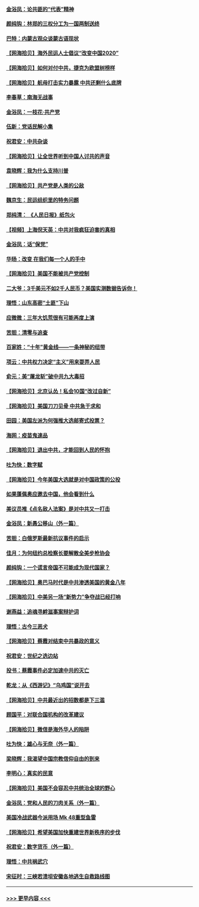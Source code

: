 #### [金浴凤：论共匪的“代表”精神](../pages/nsc993/n12377546.md?t=09031902) 
#### [颜纯钩：林郑的三权分工为一国两制送终](../pages/nsc993/n12377306.md?t=09031902) 
#### [巴特：内蒙古观众谈蒙古语现状](../pages/nsc993/n12376923.md?t=09031902) 
#### [【网海拾贝】海外民运人士倡议“改变中国2020”](../pages/nsc993/n12376682.md?t=09031902) 
#### [【网海拾贝】如何对付中共，捷克为欧盟树榜样](../pages/nsc993/n12374209.md?t=09031902) 
#### [【网海拾贝】航母打击实力暴露 中共还剩什么底牌](../pages/nsc993/n12371825.md?t=09031902) 
#### [李春草：南海无战事](../pages/nsc993/n12371159.md?t=09031902) 
#### [金浴凤：一枝花·共产党](../pages/nsc993/n12368757.md?t=09031902) 
#### [伍新：党话民解小集](../pages/nsc993/n12366907.md?t=09031902) 
#### [祝君安：中共杂谈](../pages/nsc993/n12366076.md?t=09031902) 
#### [【网海拾贝】让全世界听到中国人讨共的声音](../pages/nsc993/n12365569.md?t=09031902) 
#### [袁晓辉：我为什么支持川普](../pages/nsc993/n12362670.md?t=09031902) 
#### [【网海拾贝】共产党是人类的公敌](../pages/nsc993/n12363182.md?t=09031902) 
#### [魏京生：民运组织里的特务问题](../pages/nsc993/n12363010.md?t=09031902) 
#### [郑纯清： 《人民日报》纸包火](../pages/nsc993/n12362706.md?t=09031902) 
#### [【视频】上海倪天英：中共对我疯狂迫害的真相](../pages/nsc993/n12356341.md?t=09031902) 
#### [金浴凤：话“保党”](../pages/nsc993/n12361867.md?t=09031902) 
#### [华旸：改变 在我们每一个人的手中](../pages/nsc993/n12361774.md?t=09031902) 
#### [【网海拾贝】美国不能被共产党控制](../pages/nsc993/n12360271.md?t=09031902) 
#### [二大爷：3千美元不如2千人民币？美国实测数据告诉你！](../pages/nsc993/n12358563.md?t=09031902) 
#### [理悟：山东高密“土匪”下山](../pages/nsc993/n12358535.md?t=09031902) 
#### [应微微：三年大饥荒很有可能再度上演](../pages/nsc993/n12358523.md?t=09031902) 
#### [苦胆：清零与追查](../pages/nsc993/n12358501.md?t=09031902) 
#### [百家姓：“十年”黄金线——一条神秘的纽带](../pages/nsc993/n12358319.md?t=09031902) 
#### [项云：中共权力决定“主义”用来耍弄人民](../pages/nsc993/n12358172.md?t=09031902) 
#### [俞元：美“屠龙斩”破中共九大毒招](../pages/nsc993/n12357822.md?t=09031902) 
#### [【网海拾贝】北京认怂！私会10国“改过自新”](../pages/nsc993/n12357784.md?t=09031902) 
#### [【网海拾贝】美国刀刀见骨 中共急于求和](../pages/nsc993/n12355511.md?t=09031902) 
#### [田园：美国左派为何强推大选邮寄式投票？](../pages/nsc993/n12352963.md?t=09031902) 
#### [海网：疫苗鬼速品](../pages/nsc993/n12354438.md?t=09031902) 
#### [【网海拾贝】退出中共，才能回到人民的怀抱](../pages/nsc993/n12352634.md?t=09031902) 
#### [吐为快：数字赋](../pages/nsc993/n12352317.md?t=09031902) 
#### [【网海拾贝】今年美国大选就是对中国政策的公投](../pages/nsc993/n12350973.md?t=09031902) 
#### [如果蓬佩奥应邀去中国，他会看到什么](../pages/nsc993/n12350945.md?t=09031902) 
#### [美议员推《点名敌人法案》是对中共又一打击](../pages/nsc993/n12350765.md?t=09031902) 
#### [金浴凤：新愚公移山（外一篇）](../pages/nsc993/n12350253.md?t=09031902) 
#### [苦胆：白俄罗斯最新抗议事件的启示](../pages/nsc993/n12349989.md?t=09031902) 
#### [佳月：为何纽约总检察长要解散全美步枪协会](../pages/nsc993/n12349939.md?t=09031902) 
#### [颜纯钩：一个谎言帝国不可能成为现代国家？](../pages/nsc993/n12349898.md?t=09031902) 
#### [【网海拾贝】奥巴马时代是中共渗透美国的黄金八年](../pages/nsc993/n12349284.md?t=09031902) 
#### [【网海拾贝】中美另一场“新势力”争夺战已经打响](../pages/nsc993/n12346998.md?t=09031902) 
#### [谢燕益：追魂寻衅滋事案辩护词](../pages/nsc993/n12346892.md?t=09031902) 
#### [理悟：古今三恶犬](../pages/nsc993/n12345190.md?t=09031902) 
#### [【网海拾贝】蔡霞对结束中共暴政的意义](../pages/nsc993/n12344263.md?t=09031902) 
#### [祝君安：世纪之选边站](../pages/nsc993/n12342382.md?t=09031902) 
#### [投书：蔡霞事件必定加速中共的灭亡](../pages/nsc993/n12341881.md?t=09031902) 
#### [乾龙：从《西游记》“乌鸡国”说开去](../pages/nsc993/n12341690.md?t=09031902) 
#### [【网海拾贝】中共最近出的招数都是下三滥](../pages/nsc993/n12341593.md?t=09031902) 
#### [顾国平：对联合国机构的改革建议](../pages/nsc993/n12339928.md?t=09031902) 
#### [【网海拾贝】微信是海外华人的陷阱](../pages/nsc993/n12338868.md?t=09031902) 
#### [吐为快：雄心与无奈（外一篇）](../pages/nsc993/n12338132.md?t=09031902) 
#### [梁晓辉：我渴望中国宗教信仰自由的到来](../pages/nsc993/n12336657.md?t=09031902) 
#### [李明心：真实的民意](../pages/nsc993/n12336089.md?t=09031902) 
#### [【网海拾贝】美国不会容忍中共统治全球的野心](../pages/nsc993/n12336063.md?t=09031902) 
#### [金浴凤：党和人民的刀肉关系（外一篇）](../pages/nsc993/n12335834.md?t=09031902) 
#### [美国冷战武器今派用场 Mk 48重型鱼雷](../pages/nsc993/n12335354.md?t=09031902) 
#### [【网海拾贝】希望美国加快重建世界新秩序的步伐](../pages/nsc993/n12334224.md?t=09031902) 
#### [祝君安：数字货币（外一篇）](../pages/nsc993/n12334186.md?t=09031902) 
#### [理悟：中共祸武穴](../pages/nsc993/n12333962.md?t=09031902) 
#### [宋征时：三峡若溃坝安徽各地逃生自救路线图](../pages/nsc993/n12332450.md?t=09031902) 

----
#### [ >>> 更早内容 <<< ](../indexes/nsc993-earlier.md)
